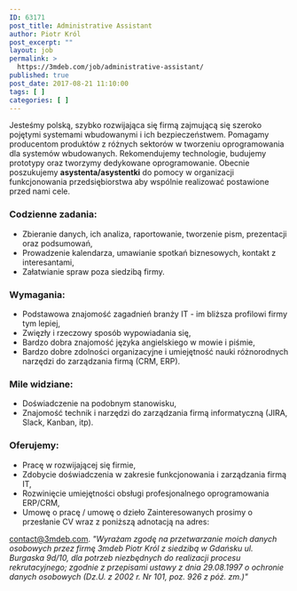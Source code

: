 ```yaml
---
ID: 63171
post_title: Administrative Assistant
author: Piotr Król
post_excerpt: ""
layout: job
permalink: >
  https://3mdeb.com/job/administrative-assistant/
published: true
post_date: 2017-08-21 11:10:00
tags: [ ]
categories: [ ]
---
```

Jesteśmy polską, szybko rozwijająca się firmą zajmującą się szeroko pojętymi systemami wbudowanymi i ich bezpieczeństwem. Pomagamy producentom produktów z różnych sektorów w tworzeniu oprogramowania dla systemów wbudowanych. Rekomendujemy technologie, budujemy prototypy oraz tworzymy dedykowane oprogramowanie. Obecnie poszukujemy **asystenta/asystentki** do pomocy w organizacji funkcjonowania przedsiębiorstwa aby wspólnie realizować postawione przed nami cele. 
### Codzienne zadania:

*   Zbieranie danych, ich analiza, raportowanie, tworzenie pism, prezentacji oraz podsumowań,
*   Prowadzenie kalendarza, umawianie spotkań biznesowych, kontakt z interesantami,
*   Załatwianie spraw poza siedzibą firmy.

### Wymagania:

*   Podstawowa znajomość zagadnień branży IT - im bliższa profilowi firmy tym lepiej,
*   Zwięzły i rzeczowy sposób wypowiadania się,
*   Bardzo dobra znajomość języka angielskiego w mowie i piśmie,
*   Bardzo dobre zdolności organizacyjne i umiejętność nauki różnorodnych narzędzi do zarządzania firmą (CRM, ERP).

### Mile widziane:

*   Doświadczenie na podobnym stanowisku,
*   Znajomość technik i narzędzi do zarządzania firmą informatyczną (JIRA, Slack, Kanban, itp).

### Oferujemy:

*   Pracę w rozwijającej się firmie,
*   Zdobycie doświadczenia w zakresie funkcjonowania i zarządzania firmą IT,
*   Rozwinięcie umiejętności obsługi profesjonalnego oprogramowania ERP/CRM,
*   Umowę o pracę / umowę o dzieło Zainteresowanych prosimy o przesłanie CV wraz z poniższą adnotacją na adres: 

<contact@3mdeb.com>. *"Wyrażam zgodę na przetwarzanie moich danych osobowych przez firmę 3mdeb Piotr Król z siedzibą w Gdańsku ul. Burgaska 9d/10, dla potrzeb niezbędnych do realizacji procesu rekrutacyjnego; zgodnie z przepisami ustawy z dnia 29.08.1997 o ochronie danych osobowych (Dz.U. z 2002 r. Nr 101, poz. 926 z póź. zm.)"*